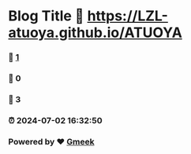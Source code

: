 # Blog Title :link: https://LZL-atuoya.github.io/ATUOYA 
### :page_facing_up: [1](https://LZL-atuoya.github.io/ATUOYA/tag.html) 
### :speech_balloon: 0 
### :hibiscus: 3 
### :alarm_clock: 2024-07-02 16:32:50 
### Powered by :heart: [Gmeek](https://github.com/Meekdai/Gmeek)
